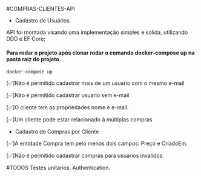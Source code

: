 #COMPRAS-CLIENTES-API
- Cadastro de Usuários

API foi montada visando uma implementação simples e solida, utilizando DDD e EF Core;

#### Para rodar o projeto após clonar rodar o comando docker-compose up na pasta raiz do projeto.

```
docker-compose up
```

[:white_check_mark:]Não é permitido cadastrar mais de um usuario com o mesmo e-mail

[:white_check_mark:]Não é permitido cadastrar usuario sem e-mail

[:white_check_mark:]O cliente tem as propriedades nome e e-mail.

[:white_check_mark:]Um cliente pode estar relacionado à múltiplas compras

- Cadastro de Compras por Cliente

[:white_check_mark:]A entidade Compra tem pelo menos dois campos: Preço e CriadoEm.
  
[:white_check_mark:]Não é permitido cadastrar compras para usuarios invalidos.


#TODOS
Testes unitarios.
Authentication.
